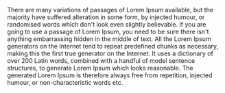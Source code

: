 There are many variations of passages of Lorem Ipsum available, but the majority have suffered
alteration in some form, by injected humour, or randomised words which don't look even slightly 
believable. If you are going to use a passage of Lorem Ipsum, you need to be sure there 
isn't anything embarrassing hidden in the middle of text. All the Lorem Ipsum generators on the 
Internet tend to repeat predefined chunks as necessary, making this the first true generator on the 
Internet. It uses a dictionary of over 200 Latin words, combined with a handful of model sentence 
structures, to generate Lorem Ipsum which looks reasonable. The generated Lorem Ipsum is therefore 
always free from repetition, injected humour, or non-characteristic words etc.